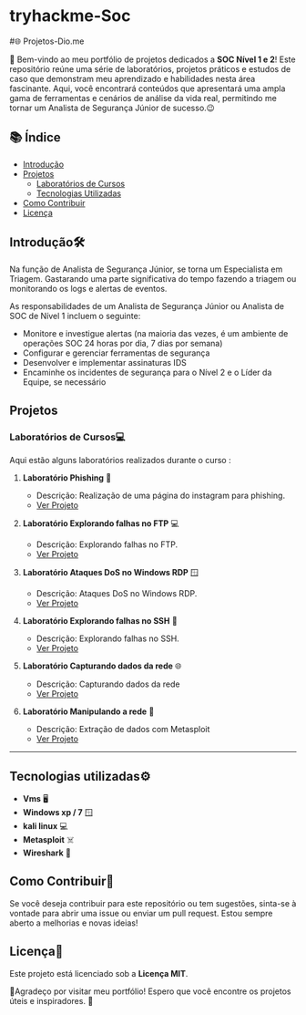 # tryhackme-Soc

#🌐 Projetos-Dio.me


👋 Bem-vindo ao meu portfólio de projetos dedicados a **SOC Nível 1 e 2**! Este repositório reúne uma série de laboratórios, projetos práticos e estudos de caso que demonstram meu aprendizado e habilidades nesta área fascinante. Aqui, você encontrará conteúdos que apresentará uma ampla gama de ferramentas e cenários de análise da vida real, permitindo me tornar um Analista de Segurança Júnior de sucesso.:wink:  

## 📚 Índice

- [Introdução](#introdução)
- [Projetos](#projetos)
  - [Laboratórios de Cursos](#laboratórios-de-cursos)
  - [Tecnologias Utilizadas](#tecnologias-utilizadas)
- [Como Contribuir](#como-contribuir)
- [Licença](#licença)

##  Introdução🛠️


   Na função de Analista de Segurança Júnior, se torna um Especialista em Triagem. Gastarando uma parte significativa do  tempo fazendo a triagem ou monitorando os logs e alertas de eventos.

As responsabilidades de um Analista de Segurança Júnior ou Analista de SOC de Nível 1 incluem o seguinte:

- Monitore e investigue alertas (na maioria das vezes, é um ambiente de operações SOC 24 horas por dia, 7 dias por semana)
- Configurar e gerenciar ferramentas de segurança
- Desenvolver e implementar assinaturas IDS
- Encaminhe os incidentes de segurança para o Nível 2 e o Líder da Equipe, se necessário

## Projetos

###  Laboratórios de Cursos💻

 Aqui estão alguns laboratórios realizados durante o curso  :

1. **Laboratório Phishing** 🚀
   - Descrição: Realização de uma página do instagram para phishing.
   - [Ver Projeto]( )

2. **Laboratório Explorando falhas no FTP** 💻
   - Descrição: Explorando falhas no FTP.
   - [Ver Projeto]( )

3. **Laboratório Ataques DoS no Windows RDP** 🪟
   - Descrição:  Ataques DoS no Windows RDP.
   - [Ver Projeto]( )
  
4. **Laboratório Explorando falhas no SSH** 👾
   - Descrição: Explorando falhas no SSH.
   - [Ver Projeto]( )
  
5. **Laboratório Capturando dados da rede** :globe_with_meridians:
   - Descrição: Capturando dados da rede
   - [Ver Projeto]( )
  
6. **Laboratório Manipulando a rede** :game_die:
   - Descrição: Extração de dados com Metasploit
   - [Ver Projeto]( )
  


---
 
 ##  Tecnologias utilizadas⚙️

- **Vms** 🖥️
- **Windows xp / 7** :window:
- **kali linux** :computer:
- **Metasploit** :skull_and_crossbones:
- **Wireshark**  :shark:
 

##  Como Contribuir🤝

Se você deseja contribuir para este repositório ou tem sugestões, sinta-se à vontade para abrir uma issue ou enviar um pull request. Estou sempre aberto a melhorias e novas ideias!

##  Licença📜

Este projeto está licenciado sob a **Licença MIT**. 


🙏Agradeço por visitar meu portfólio! Espero que você encontre os projetos úteis e inspiradores. 🌟
